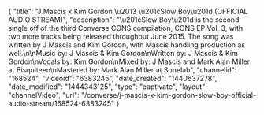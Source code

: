 {
    "title": "J Mascis x Kim Gordon \u2013 \u201cSlow Boy\u201d (OFFICIAL AUDIO STREAM)",
    "description": "\u201cSlow Boy\u201d is the second single off of the third Converse CONS compilation, CONS EP Vol. 3, with two more tracks being released throughout June 2015. The song was written by J Mascis and Kim Gordon, with Mascis handling production as well.\n\nMusic by: J Mascis & Kim Gordon\nWritten by: J Mascis & Kim Gordon\nVocals by: Kim Gordon\nMixed by: J Mascis and Mark Alan Miller at Bisquiteen\nMastered by: Mark Alan Miller at Sonelab",
    "channelid": "168524",
    "videoid": "6383245",
    "date_created": "1440637278",
    "date_modified": "1444343125",
    "type": "captivate",
    "layout": "channelVideo",
    "url": "\/converse\/j-mascis-x-kim-gordon-slow-boy-official-audio-stream\/168524-6383245"
}